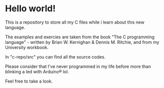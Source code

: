 # Hello world!

This is a repository to store all my C files while i learn about this new language.

The examples and exercies are taken from the book "The C programming language" - written by Brian W. Kernighan & Dennis M. Ritchie, 
and from my University workbook.

In "c-repo/src" you can find all the source codes.

Please consider that I've never programmed in my life before more than blinking
a led with Arduino® lol.

Feel free to take a look.

